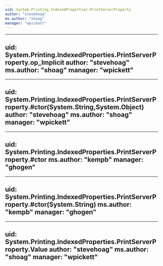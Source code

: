 ```yaml
---
uid: System.Printing.IndexedProperties.PrintServerProperty
author: "stevehoag"
ms.author: "shoag"
manager: "wpickett"
---
```


---
uid: System.Printing.IndexedProperties.PrintServerProperty.op_Implicit
author: "stevehoag"
ms.author: "shoag"
manager: "wpickett"
---

---
uid: System.Printing.IndexedProperties.PrintServerProperty.#ctor(System.String,System.Object)
author: "stevehoag"
ms.author: "shoag"
manager: "wpickett"
---

---
uid: System.Printing.IndexedProperties.PrintServerProperty.#ctor
ms.author: "kempb"
manager: "ghogen"
---

---
uid: System.Printing.IndexedProperties.PrintServerProperty.#ctor(System.String)
ms.author: "kempb"
manager: "ghogen"
---

---
uid: System.Printing.IndexedProperties.PrintServerProperty.Value
author: "stevehoag"
ms.author: "shoag"
manager: "wpickett"
---
